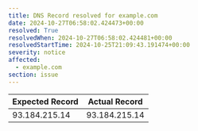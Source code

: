 ```yaml
---
title: DNS Record resolved for example.com
date: 2024-10-27T06:58:02.424473+00:00
resolved: True
resolvedWhen: 2024-10-27T06:58:02.424481+00:00
resolvedStartTime: 2024-10-25T21:09:43.191474+00:00
severity: notice
affected:
  - example.com
section: issue
---
```


| Expected Record  | Actual Record  |
|------------------|----------------|
| 93.184.215.14 | 93.184.215.14 |
